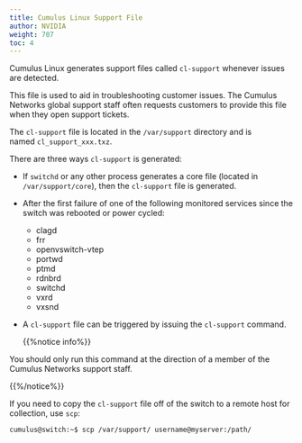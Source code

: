 ```yaml
---
title: Cumulus Linux Support File
author: NVIDIA
weight: 707
toc: 4
---
```


Cumulus Linux generates support files called `cl-support` whenever issues are detected. 

This file is used to aid in troubleshooting customer issues. The Cumulus Networks global support staff often requests customers to provide this file when they open support tickets. 

The `cl-support` file is located in the `/var/support` directory and is named `cl_support_xxx.txz`.

There are three ways `cl-support` is generated:

- If `switchd` or any other process generates a core file (located in `/var/support/core`), then the `cl-support` file is generated.
- After the first failure of one of the following monitored services since the switch was rebooted or power cycled:
    - clagd
    - frr
    - openvswitch-vtep
    - portwd
    - ptmd
    - rdnbrd
    - switchd
    - vxrd
    - vxsnd
- A `cl-support` file can be triggered by issuing the `cl-support` command.

  {{%notice info%}}
  
You should only run this command at the direction of a  member of the Cumulus Networks support staff.

{{%/notice%}}

If you need to copy the `cl-support` file off of the switch to a remote host for collection, use `scp`:

    cumulus@switch:~$ scp /var/support/ username@myserver:/path/

<!--
## Comments

- 
    
    <div id="comment_360001082774">
    
    <div class="comment-avatar">
    
    ![Avatar](https://secure.gravatar.com/avatar/f9c71f2b72c801a44aa89c7eb001d3f7?default=https%3A%2F%2Fassets.zendesk.com%2Fhc%2Fassets%2Fdefault_avatar.png&r=g)
    
    </div>
    
    <div class="comment-container">
    
    **Nicolas Piatto** <span class="comment-published">November 28, 2018
    14:38</span>
    
    <div class="comment-body markdown">
    
    Is there an better way ( than a dirty cron job ) to exec cl-support
    every N hour ? ( a bit like what Arista is doing by default  
    )  
    During tshoot, there is often a miss in collecting a show
    tech-support prior to take action like power cycle ( :p ) and you
    loose the ability to dig deeper afterward. Getting at least N hour
    old show-tech could help
    
    </div>
    
    <span class="comment-actions"> <span class="dropdown">
    <span class="dropdown-toggle" data-aria-label="Comment actions" data-aria-haspopup="true">Comment
    actions</span> <span class="dropdown-menu" data-role="menu">
    </span> </span>
    </span>
    
    </div>
    
    </div>

- 
    
    <div id="comment_360001074153">
    
    <div class="comment-avatar comment-avatar-agent">
    
    ![Avatar](https://secure.gravatar.com/avatar/b61be1b80ad2fbce08b75ec5590cc508?default=https%3A%2F%2Fassets.zendesk.com%2Fhc%2Fassets%2Fdefault_avatar.png&r=g)
    
    </div>
    
    <div class="comment-container">
    
    **Dave Olson** <span class="comment-published">November 29, 2018
    02:08</span>
    
    <div class="comment-body markdown">
    
    Nicolas; it's a bad idea to run cl-support when it's not needed,
    because it can cause problems just by being run.
    
    There are many ways to monitor CL on a switch, that don't involve
    running cl-support. And of course, there's netq.
    
    </div>
-->
